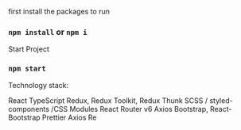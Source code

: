 first install the packages to run

 ### `npm install` or `npm i`


Start Project

### `npm start`


Technology stack:

React
TypeScript
Redux, Redux Toolkit, Redux Thunk
SCSS / styled-components /CSS Modules
React Router v6
Axios
Bootstrap, React-Bootstrap
Prettier
Axios
Re
